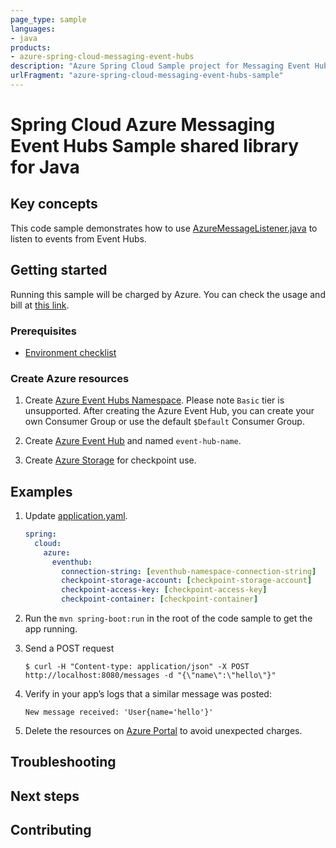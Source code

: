 ```yaml
---
page_type: sample
languages:
- java
products:
- azure-spring-cloud-messaging-event-hubs
description: "Azure Spring Cloud Sample project for Messaging Event Hubs client library"
urlFragment: "azure-spring-cloud-messaging-event-hubs-sample"
---
```


# Spring Cloud Azure Messaging Event Hubs Sample shared library for Java

## Key concepts

This code sample demonstrates how to use [AzureMessageListener.java][annotation-azure-message-listener] to listen to events from Event Hubs.

## Getting started

Running this sample will be charged by Azure. You can check the usage and bill at 
[this link][azure-account].

### Prerequisites
- [Environment checklist][environment_checklist]

### Create Azure resources

1.  Create [Azure Event Hubs Namespace][create-event-hubs-namespace].
    Please note `Basic` tier is unsupported. After creating the Azure Event Hub, you
    can create your own Consumer Group or use the default `$Default` Consumer Group.
    
1.  Create [Azure Event Hub][create-event-hub-instance] and named `event-hub-name`.

1.  Create [Azure Storage][create-azure-storage] for checkpoint use.

## Examples

1. Update [application.yaml][application.yaml].
    ```yaml
    spring:
      cloud:
        azure:
          eventhub:
            connection-string: [eventhub-namespace-connection-string]
            checkpoint-storage-account: [checkpoint-storage-account]
            checkpoint-access-key: [checkpoint-access-key]
            checkpoint-container: [checkpoint-container]
    ```

1.  Run the `mvn spring-boot:run` in the root of the code sample to get the app running.

1.  Send a POST request

        $ curl -H "Content-type: application/json" -X POST http://localhost:8080/messages -d "{\"name\":\"hello\"}"

1.  Verify in your app’s logs that a similar message was posted:

        New message received: 'User{name='hello'}'

1.  Delete the resources on [Azure Portal][azure-portal] to avoid unexpected charges.

## Troubleshooting

## Next steps

## Contributing


<!-- LINKS -->

[azure-account]: https://azure.microsoft.com/account/
[azure-portal]: https://ms.portal.azure.com/
[create-event-hubs-namespace]: https://docs.microsoft.com/azure/event-hubs/event-hubs-create#create-an-event-hubs-namespace
[create-event-hub-instance]: https://docs.microsoft.com/azure/event-hubs/event-hubs-create#create-an-event-hub
[create-azure-storage]: https://docs.microsoft.com/azure/storage/ 
[annotation-azure-message-listener]: https://github.com/Azure/azure-sdk-for-java/blob/master/sdk/spring/azure-spring-cloud-messaging/src/main/java/com/azure/spring/messaging/annotation/AzureMessageListener.java
[environment_checklist]: https://github.com/Azure/azure-sdk-for-java/blob/master/sdk/spring/ENVIRONMENT_CHECKLIST.md#ready-to-run-checklist
[application.yaml]: https://github.com/Azure/azure-sdk-for-java/blob/master/sdk/spring/azure-spring-boot-samples/azure-spring-cloud-sample-eventhubs-operation/src/main/resources/application.yaml